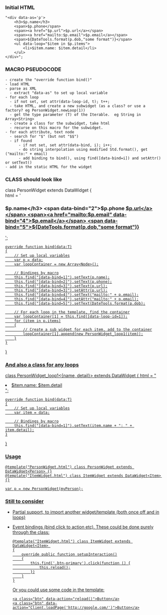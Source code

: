 ### Initial HTML

    "<div data-as='p'>
        <h3>$p.name</h3>
        <span>$p.phone</span>
        <span><a href="$p.url">$p.url</a></span>
        <span><a href="mailto:$p.email">$p.email</a></span>
        <span>${DateTools.format(p.dob,"some format")}</span>
        <ul data-loop="$item in $p.items">
            <li>$item.name: $item.detail</li>
        </ul>
    </div>"; 

### MACRO PSEUDOCODE
    
    - create the "override function bind()"
    - load HTML
    - parse as XML
      - extract "data-as" to set up local variable
    - for each loop
      - if not set, set attr(data-loop-id, t); t++;
      - take HTML, and create a new subwidget (as a class? or use a factory? eg PersonWidget.newLoop(1))
      - get the type parameter (T) of the Iterable.  eg String in Array<String>
      - create a class for the subwidget, take html
      - recurse on this macro for the subwidget.
    - for each attribute, text node
      - search for "$" (but not "$$")
      - if found
          - if not set, set attr(data-bind, i); i++;
          - do string interpolation using modified Std.format(), get ("mailto:" + email)
          - add binding to bind(), using find([data-bind=i]) and setAttr() or setText()
    - add in the static HTML for the widget

### CLASS should look like

class PersonWidget extends DataWidget
{   
    html = '<div>
        <h3 data-bind="1">$p.name</h3>
        <span data-bind="2">$p.phone</span>
        <span><a href="$p.url" data-bind="3">$p.url</a></span>
        <span><a href="mailto:$p.email" data-bind="4">$p.email</a></span>
        <span data-bind="5">${DateTools.format(p.dob,"some format")}</span>
        <ul data-loop-id="1">
        </ul>
    </div>';

    override function bind(data:T)
    {
        // Set up local variables
        var p = data;
        var loopContainer = new Array<Node>();

        // Bindings by macro
        this.find("[data-bind=1]").setText(p.name);
        this.find("[data-bind=2]").setText(p.phone);
        this.find("[data-bind=3]").setText(p.url);
        this.find("[data-bind=3]").setAttr(p.url);
        this.find("[data-bind=4]").setText("mailto:" + p.email);
        this.find("[data-bind=4]").setAttr("mailto:" + p.email);
        this.find("[data-bind=5]").setText(DateTools.format(p.dob);

        // For each loop in the template, find the container
        var loopContainer[1] = this.find([data-loop-id=1]);
        for (item in p.items)
        {
            // Create a sub widget for each item, add to the container
            loopContainer[1].append(new PersonWidget_loop1(item));
        }
    }
}

### And also a class for any loops

class PersonWidget_loop1<{name, detail}> extends DataWidget<T>
{
    html = "<li data-bind="1">$item.name: $item.detail</li>";

    override function bind(data:T)
    {
        // Set up local variables
        var item = data;

        // Bindings by macro
        this.find("[data-bind=1]").setText(item.name + ": " + item.detail);
    }
}

### Usage

    @template("PersonWidget.html") class PersonWidget extends DataWidget<Person> {}
    @template("ItemWidget.html") class ItemWidget extends DataWidget<Item> {}

    var p = new PersonWidget(myPerson);

### Still to consider

 * Partial support, to import another widget/template (both once off and in loops)
 * Event bindings (bind click to action etc).  These could be done purely through the class:

       @template("ItemWidget.html") class ItemWidget extends DataWidget<Item> 
       {
           override public function setupInteraction()
           {
               this.find('.btn-primary').click(function () {
                   this.reload();
               })
           }
       }

   Or you could use some code in the template:

       <a class="btn" data-action="reload()">Button</a>
       <a class="btn" data-action="Client.loadPage('http://google.com/')">Button</a>